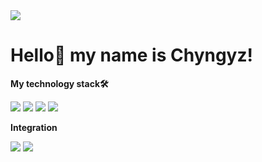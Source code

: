 <div align-center>
  <img src='https://steamuserimages-a.akamaihd.net/ugc/1011527815303113550/E0D41E6A8172398D61972B5B6F1FF09FA59BD32A/?imw=512&amp;&amp;ima=fit&amp;impolicy=Letterbox&amp;imcolor=%23000000&amp;letterbox=false'/>
</div>
 <h1>Hello👋 my name is Chyngyz!</h1>



  
 <p><strong>My technology stack🛠</strong></p>  <img src="https://img.shields.io/badge/HTML-black?style=for-the-badge&logo=HTML5&logoColor=ЦВЕТ ЛОГОТИПА"/> <img src="https://img.shields.io/badge/CSS-black?style=for-the-badge&logo=CSS3&logoColor=blue"/> <img src="https://img.shields.io/badge/JavaScript-black?style=for-the-badge&logo=JavaScript&logoColor=yellow"/> <img src="https://img.shields.io/badge/React-black?style=for-the-badge&logo=React&logoColor=blue"/>



  <p><strong>Integration</strong></p>  <a href='https://t.me/Chykyyyy'><img src="https://img.shields.io/badge/Telegram-black?style=for-the-badge&logo=Telegram&logoColor=ЦВЕТ ЛОГОТИПА"/></a>  <a href='https://steamcommunity.com/profiles/76561199712243874/'><img src="https://img.shields.io/badge/Steam-black?style=for-the-badge&logo=Steam&logoColor=blue"/></a>
  
</div>


